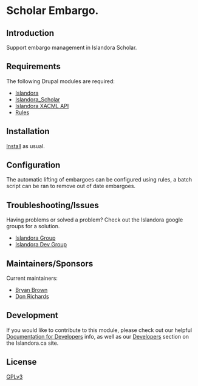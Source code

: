 # Scholar Embargo.

## Introduction

Support embargo management in Islandora Scholar.

## Requirements

The following Drupal modules are required:

 * [Islandora](https://github.com/islandora/islandora)
 * [Islandora_Scholar](https://github.com/islandora/islandora_scholar)
 * [Islandora XACML API](https://github.com/islandora/islandora_xacml_editor/tree/7.x/api)
 * [Rules](https://www.drupal.org/project/rules)

## Installation

[Install](https://drupal.org/documentation/install/modules-themes/modules-7) as usual.

## Configuration

The automatic lifting of embargoes can be configured using rules, a batch
script can be ran to remove out of date embargoes.

## Troubleshooting/Issues

Having problems or solved a problem? Check out the Islandora google groups for a solution.

* [Islandora Group](https://groups.google.com/forum/?hl=en&fromgroups#!forum/islandora)
* [Islandora Dev Group](https://groups.google.com/forum/?hl=en&fromgroups#!forum/islandora-dev)

## Maintainers/Sponsors

Current maintainers:

* [Bryan Brown](https://github.com/bryjbrown)
* [Don Richards](https://github.com/DonRichards)

## Development

If you would like to contribute to this module, please check out our helpful [Documentation for Developers](https://github.com/Islandora/islandora/wiki#wiki-documentation-for-developers) info, as well as our [Developers](http://islandora.ca/developers) section on the Islandora.ca site.

## License

[GPLv3](http://www.gnu.org/licenses/gpl-3.0.txt)
